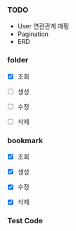 ### TODO
- User 연관관계 매핑
- Pagination
- ERD


### folder
- [X] 조회
- [ ] 생성
- [ ] 수정
- [ ] 삭제


### bookmark
- [X] 조회
- [X] 생성
- [X] 수정
- [X] 삭제


### Test Code